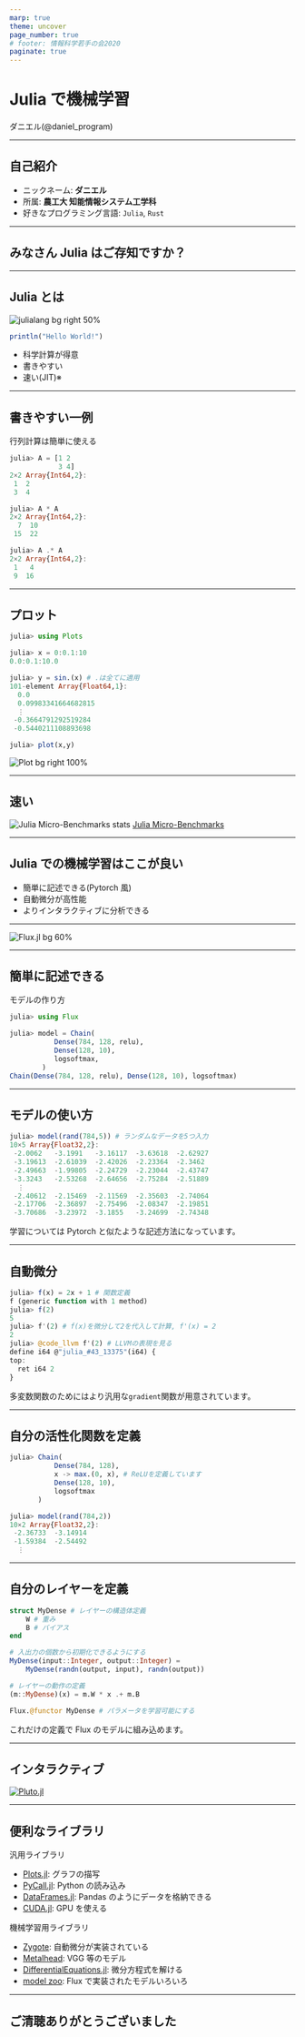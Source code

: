 ```yaml
---
marp: true
theme: uncover
page_number: true
# footer: 情報科学若手の会2020
paginate: true
---
```


# Julia で機械学習

ダニエル(@daniel_program)

<!--
Juliaで機械学習ということで発表させていただきます。
ダニエルです。よろしくお願いします。
-->

---

## 自己紹介

- ニックネーム: **ダニエル**
- 所属: **農工大 知能情報システム工学科**
- 好きなプログラミング言語: `Julia`, `Rust`

---

## みなさん Julia はご存知ですか？

---

## Julia とは

![julialang bg right 50%](https://julialang.org/assets/infra/logo.svg)

```julia
println("Hello World!")
```

- 科学計算が得意
- 書きやすい
- 速い(JIT)※

<!--
Juliaとは
-->

---

## 書きやすい一例

行列計算は簡単に使える

```julia
julia> A = [1 2
            3 4]
2×2 Array{Int64,2}:
 1  2
 3  4

julia> A * A
2×2 Array{Int64,2}:
  7  10
 15  22

julia> A .* A
2×2 Array{Int64,2}:
 1   4
 9  16
```

<!--
書きやすいなと感じるコードの例としては、行列計算があります。
コードを見ていただくと、1行目で行列を定義しています。縦と横に書くことで行列として認識してくれます。個人的には見て目がかなり良いと思っています。一行に書くことも可能です。
そして2つの行列の演算を載せていますが、上の方は普通の行列の積です。機械学習ではよく使う演算なので簡単に使えて便利です。
下の演算は、同じ位置の要素同士の積です。.オペレータを使うと、各要素に適用してくれます。この.オペレータは掛け算以外にも足し算や引き算割り算はもちろん、関数呼び出しにも適用できるので、なれるととても便利な文法です。
-->

---

## プロット

```julia
julia> using Plots

julia> x = 0:0.1:10
0.0:0.1:10.0

julia> y = sin.(x) # .は全てに適用
101-element Array{Float64,1}:
  0.0
  0.09983341664682815
  ⋮
 -0.3664791292519284
 -0.5440211108893698

julia> plot(x,y)
```

![Plot bg right 100%](https://raw.githubusercontent.com/pineapplehunter/flux_learn/main/sin_wave.png)

<!--
ここではデータのプロットをする例を載せています。
データのプロットは簡単にできます。ここではsin波形を出力していますが、手順としては、まずPlotsライブラリをインポートします。次にxとyを定義します。xには0から0.1刻みで10までの配列を入れています。yでは.オペレータで各x要素にsinを適用しています。

プロットには最後にplot関数を呼び出します。

このように簡単にデータのプロットもできます。
-->

---

## 速い

![Julia Micro-Benchmarks stats](https://julialang.org/assets/benchmarks/benchmarks.svg)
[Julia Micro-Benchmarks](https://julialang.org/benchmarks/)

<!--
次にJuliaの速さについて紹介します。
このグラフはいくつかの言語でマイクロベンチマークを動かした結果のグラフです。一番左がC言語で、その隣がJuliaとなっています。見てわかるとおり相当早いです。
機械学習は最近ほとんどPythonでされていますが、縦軸が対数スケールになっていることを考慮すると、Pythonと比べるとほとんどのベンチマークでかなりの差が出ていることが解ると思います。
-->

---

## Julia での機械学習はここが良い

- 簡単に記述できる(Pytorch 風)
- 自動微分が高性能
- よりインタラクティブに分析できる

<!--
さて、そんなJuliaなんですが、今までに紹介したJuliaの便利な機能の他にもJuliaが機械学習に向いている理由があります。
-->

---

![Flux.jl bg 60%](https://raw.githubusercontent.com/FluxML/fluxml.github.io/master/logo.png)

---

## 簡単に記述できる

モデルの作り方

```julia
julia> using Flux

julia> model = Chain(
           Dense(784, 128, relu),
           Dense(128, 10),
           logsoftmax,
        )
Chain(Dense(784, 128, relu), Dense(128, 10), logsoftmax)
```

---

## モデルの使い方

```julia
julia> model(rand(784,5)) # ランダムなデータを5つ入力
10×5 Array{Float32,2}:
 -2.0062   -3.1991   -3.16117  -3.63618  -2.62927
 -3.19613  -2.61039  -2.42026  -2.23364  -2.3462
 -2.49663  -1.99805  -2.24729  -2.23044  -2.43747
 -3.3243   -2.53268  -2.64656  -2.75284  -2.51889
  ⋮
 -2.40612  -2.15469  -2.11569  -2.35603  -2.74064
 -2.17706  -2.36897  -2.75496  -2.08347  -2.19851
 -3.70686  -3.23972  -3.1855   -3.24699  -2.74348
```

学習については Pytorch と似たような記述方法になっています。

---

## 自動微分

```julia
julia> f(x) = 2x + 1 # 関数定義
f (generic function with 1 method)
julia> f(2)
5
julia> f'(2) # f(x)を微分して2を代入して計算, f'(x) = 2
2
julia> @code_llvm f'(2) # LLVMの表現を見る
define i64 @"julia_#43_13375"(i64) {
top:
  ret i64 2
}
```

多変数関数のためにはより汎用な`gradient`関数が用意されています。

<!-- LLVMの部分はコメント部分を省略しています
このように自動微分が恐ろしく簡単にできてしまうため自分のレイヤーを簡単に定義することができます。
 -->

---

## 自分の活性化関数を定義

```julia
julia> Chain(
           Dense(784, 128),
           x -> max.(0, x), # ReLUを定義しています
           Dense(128, 10),
           logsoftmax
       )

julia> model(rand(784,2))
10×2 Array{Float32,2}:
 -2.36733  -3.14914
 -1.59384  -2.54492
  ⋮
```

<!--
例えば、例として活性化関数を定義してみます。このソースコードのコメントの書いてある行を見ると、おもむろに無名関数が書いてあります。これはReLUの定義を書いています。このように雑に書いたとしてもモデルとして正しく機能します。
-->

---

## 自分のレイヤーを定義

```julia
struct MyDense # レイヤーの構造体定義
    W # 重み
    B # バイアス
end

# 入出力の個数から初期化できるようにする
MyDense(input::Integer, output::Integer) =
    MyDense(randn(output, input), randn(output))

# レイヤーの動作の定義
(m::MyDense)(x) = m.W * x .+ m.B

Flux.@functor MyDense # パラメータを学習可能にする
```

これだけの定義で Flux のモデルに組み込めます。

<!--
また、これはDenseレイヤーを自作してみています。
はじめに、MyDenseという構造体を定義しています。中身は重みのWとバイアスのBです。
次に、よく見る入力数と出力数からWとBを初期化するためのコードを書いていきます。inputとouptutはInteger型にしています。そして、中身ではランダムな値で初期化しています。
次に、レイヤーの動作を定義しています。少し不思議な構文ですが、これは構造体を関数のように呼び出したときの定義です。PythonのClassでいう__call__のようなものです。今回はW*x+bで定義しています。
最後にFluxが定義している@functorマクロを使い構造体の中の重みとバイアスを学習可能だとマークします。

これで自前のDenseレイヤーは完成です。実際のDenseレイヤーは初期化方法や活性化関数などを指定できるのでもう少しだけ文量は増えますがこれとほとんど同じ定義らしいです。
-->

---

## インタラクティブ

[![Pluto.jl](https://raw.githubusercontent.com/fonsp/Pluto.jl/master/frontend/img/logo.svg)][pluto.jl]

<!--
そして、僕がJuliaで機械学習をするメリットとして、一番推したいのがインタラクティブ性です。これは実演します。

* Julia REPL
* VSCode
* Pluto
-->

---

## 便利なライブラリ

汎用ライブラリ

- [Plots.jl][]: グラフの描写
- [PyCall.jl][]: Python の読み込み
- [DataFrames.jl][]: Pandas のようにデータを格納できる
- [CUDA.jl][]: GPU を使える

機械学習用ライブラリ

- [Zygote][]: 自動微分が実装されている
- [Metalhead][]: VGG 等のモデル
- [DifferentialEquations.jl][]: 微分方程式を解ける
- [model zoo][]: Flux で実装されたモデルいろいろ

---

## ご清聴ありがとうございました

[plots.jl]: https://github.com/JuliaPlots/Plots.jl
[pycall.jl]: https://github.com/JuliaPy/PyCall.jl
[dataframes.jl]: https://github.com/JuliaData/DataFrames.jl
[differentialequations.jl]: https://github.com/SciML/DifferentialEquations.jl
[cuda.jl]: https://github.com/JuliaGPU/CUDA.jl
[flux.jl]: https://github.com/FluxML/Flux.jl
[pluto.jl]: https://github.com/fonsp/Pluto.jl
[model zoo]: https://github.com/FluxML/model-zoo/
[metalhead]: https://github.com/FluxML/Metalhead.jl
[zygote]: https://fluxml.ai/Zygote.jl/latest/
